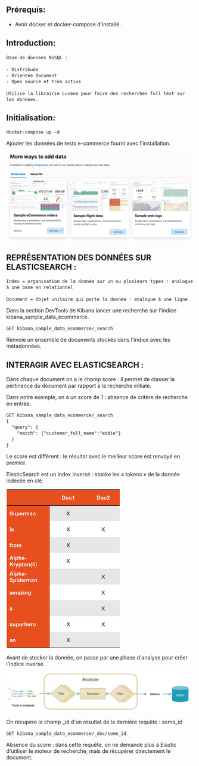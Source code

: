 

Prérequis: 
----------

* Avoir docker et docker-compose d'installé .


Introduction:
------------

```
Base de données NoSQL :

- Distribuée
- Orientée Document
- Open source et très active

Utilise la librairie Lucene pour faire des recherches full text sur les données.  
```

Initialisation:
------------

```shell
docker-compose up -d 
```

Ajouter les données de tests e-commerce fourni avec l'installation.


![img.png](img.png)

REPRÉSENTATION DES DONNÉES SUR ELASTICSEARCH :
-------------------------------------------

```
Index = organisation de la donnée sur un ou plusieurs types : analogue à une base en relationnel

Document = Objet unitaire qui porte la donnée : analogue à une ligne
```

Dans la section DevTools de Kibana lancer une recherche sur l'indice kibana_sample_data_ecommerce.

```shell
GET kibana_sample_data_ecommerce/_search
```

Renvoie un ensemble de documents stockés dans l'indice avec les métadonnées.


INTERAGIR AVEC ELASTICSEARCH :
-----------------------------

Dans chaque document on a le champ score : il permet de classer la pertinence du document par rapport à la recherche initiale.

Dans notre exemple, on a un score de 1 : absence de critère de recherche en entrée.


```shell
GET kibana_sample_data_ecommerce/_search
{
  "query": {
    "match": {"customer_full_name":"eddie"}
  }
}
```

Le score est différent : le résultat avec le meilleur score est renvoyé en premier.

ElasticSearch est un index inversé : stocke les « tokens » de la donnée indexée en clé.

![img_1.png](img_1.png)


Avant de stocker la donnée, on passe par une phase d'analyse pour créer l'indice inversé.

![img_2.png](img_2.png)



On récupère le champ _id d'un résultat de la  dernière requête  : some_id

```shell
GET kibana_sample_data_ecommerce/_doc/some_id
```

Absence du score : dans cette requête, on ne demande plus à Elastic d'utiliser le moteur de recherche, 
mais de récupérer directement le document.
